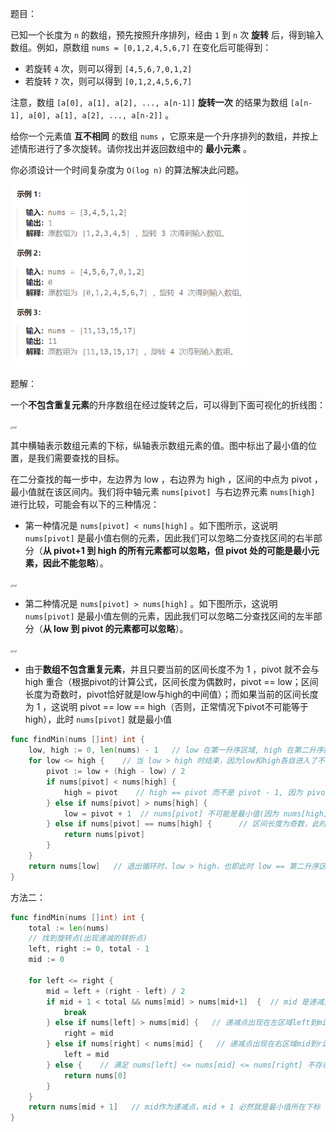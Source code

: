 题目：

已知一个长度为 `n` 的数组，预先按照升序排列，经由 `1` 到 `n` 次 **旋转** 后，得到输入数组。例如，原数组 `nums = [0,1,2,4,5,6,7]` 在变化后可能得到：

- 若旋转 `4` 次，则可以得到 `[4,5,6,7,0,1,2]`
- 若旋转 `7` 次，则可以得到 `[0,1,2,4,5,6,7]`

注意，数组 `[a[0], a[1], a[2], ..., a[n-1]]` **旋转一次** 的结果为数组 `[a[n-1], a[0], a[1], a[2], ..., a[n-2]]` 。

给你一个元素值 **互不相同** 的数组 `nums` ，它原来是一个升序排列的数组，并按上述情形进行了多次旋转。请你找出并返回数组中的 **最小元素** 。

你必须设计一个时间复杂度为 `O(log n)` 的算法解决此问题。

<img src="153.寻找旋转排序数组中的最小值.assets/image-20230929204949234.png" alt="image-20230929204949234" style="zoom:67%;" />

题解：

一个**不包含重复元素**的升序数组在经过旋转之后，可以得到下面可视化的折线图：

<img src="https://assets.leetcode-cn.com/solution-static/153/1.png" alt="fig1" style="zoom: 25%;" />

其中横轴表示数组元素的下标，纵轴表示数组元素的值。图中标出了最小值的位置，是我们需要查找的目标。

在二分查找的每一步中，左边界为 low ，右边界为 high ，区间的中点为 pivot ，最小值就在该区间内。我们将中轴元素 `nums[pivot] `与右边界元素 `nums[high]` 进行比较，可能会有以下的三种情况：

- 第一种情况是 `nums[pivot] < nums[high]` 。如下图所示，这说明 `nums[pivot]` 是最小值右侧的元素，因此我们可以忽略二分查找区间的右半部分（**从 pivot+1 到 high 的所有元素都可以忽略，但 pivot 处的可能是最小元素，因此不能忽略**）。


<img src="https://assets.leetcode-cn.com/solution-static/153/2.png" alt="fig2" style="zoom:25%;" />

- 第二种情况是 `nums[pivot] > nums[high]` 。如下图所示，这说明 `nums[pivot]` 是最小值左侧的元素，因此我们可以忽略二分查找区间的左半部分（**从 low 到 pivot 的元素都可以忽略**）。


<img src="https://assets.leetcode-cn.com/solution-static/153/3.png" alt="fig3" style="zoom: 25%;" />

- 由于**数组不包含重复元素**，并且只要当前的区间长度不为 1 ，pivot 就不会与 high 重合（根据pivot的计算公式，区间长度为偶数时，pivot == low；区间长度为奇数时，pivot恰好就是low与high的中间值）；而如果当前的区间长度为 1 ，这说明 pivot == low == high（否则，正常情况下pivot不可能等于high），此时 `nums[pivot]` 就是最小值

```go
func findMin(nums []int) int {
    low, high := 0, len(nums) - 1   // low 在第一升序区域, high 在第二升序区域。(最小值就位于第二升序区域)
    for low <= high {    // 当 low > high 时结束，因为low和high各自进入了不同的升序区域
        pivot := low + (high - low) / 2    
        if nums[pivot] < nums[high] {
            high = pivot    // high == pivot 而不是 pivot - 1, 因为 pivot 本身可能是最小值
        } else if nums[pivot] > nums[high] {
            low = pivot + 1  // nums[pivot] 不可能是最小值(因为 nums[high] 比他更小)
        } else if nums[pivot] == nums[high] {      // 区间长度为奇数，此时 low == pivot == high 
            return nums[pivot]
        }
    }
    return nums[low]   // 退出循环时，low > high，也即此时 low == 第二升序区域的第一个值，也就是最小值
}
```



方法二：

```go
func findMin(nums []int) int {
    total := len(nums) 
    // 找到旋转点(出现递减的转折点)
    left, right := 0, total - 1
    mid := 0

    for left <= right {
        mid = left + (right - left) / 2
        if mid + 1 < total && nums[mid] > nums[mid+1]  {  // mid 是递减点
            break
        } else if nums[left] > nums[mid] {   // 递减点出现在左区域left到mid之间(包括mid)
            right = mid
        } else if nums[right] < nums[mid] {   // 递减点出现在右区域mid到right之间(包括mid)
            left = mid
        } else {    // 满足 nums[left] <= nums[mid] <= nums[right] 不存在任何递减点，是一个升序序列
            return nums[0]
        }
    }
    return nums[mid + 1]   // mid作为递减点，mid + 1 必然就是最小值所在下标
}
```


